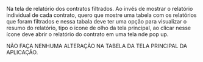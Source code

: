 Na tela de relatório dos contratos filtrados. Ao invés de mostrar o relatório individual de cada contrato, quero que mostre uma tabela com os relatórios que foram filtrados e nessa tabala deve ter uma opção para visualizar o resumo do relatório, tipo o icone de olho da tela principal, ao clicar nesse ícone deve abrir o relatório do contrato em uma tela nde pop up.

NÃO FAÇA NENHUMA ALTERAÇÃO NA TABELA DA TELA PRINCIPAL DA APLICAÇÃO.